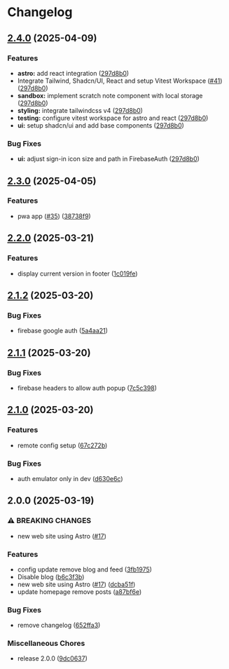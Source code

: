 # Changelog

## [2.4.0](https://github.com/raph84/blog/compare/v2.3.0...v2.4.0) (2025-04-09)


### Features

* **astro:** add react integration ([297d8b0](https://github.com/raph84/blog/commit/297d8b0ba83c4b3ca36311d1aed77c09f6a1fb0f))
* Integrate Tailwind, Shadcn/UI, React and setup Vitest Workspace ([#41](https://github.com/raph84/blog/issues/41)) ([297d8b0](https://github.com/raph84/blog/commit/297d8b0ba83c4b3ca36311d1aed77c09f6a1fb0f))
* **sandbox:** implement scratch note component with local storage ([297d8b0](https://github.com/raph84/blog/commit/297d8b0ba83c4b3ca36311d1aed77c09f6a1fb0f))
* **styling:** integrate tailwindcss v4 ([297d8b0](https://github.com/raph84/blog/commit/297d8b0ba83c4b3ca36311d1aed77c09f6a1fb0f))
* **testing:** configure vitest workspace for astro and react ([297d8b0](https://github.com/raph84/blog/commit/297d8b0ba83c4b3ca36311d1aed77c09f6a1fb0f))
* **ui:** setup shadcn/ui and add base components ([297d8b0](https://github.com/raph84/blog/commit/297d8b0ba83c4b3ca36311d1aed77c09f6a1fb0f))


### Bug Fixes

* **ui:** adjust sign-in icon size and path in FirebaseAuth ([297d8b0](https://github.com/raph84/blog/commit/297d8b0ba83c4b3ca36311d1aed77c09f6a1fb0f))

## [2.3.0](https://github.com/raph84/blog/compare/v2.2.0...v2.3.0) (2025-04-05)


### Features

* pwa app ([#35](https://github.com/raph84/blog/issues/35)) ([38738f9](https://github.com/raph84/blog/commit/38738f9d983b838df0bf27b7bcecbd7b136f0724))

## [2.2.0](https://github.com/raph84/blog/compare/v2.1.2...v2.2.0) (2025-03-21)


### Features

* display current version in footer ([1c019fe](https://github.com/raph84/blog/commit/1c019fe88fb8cd03a9a1dcf083aed607e0706cbc))

## [2.1.2](https://github.com/raph84/blog/compare/v2.1.1...v2.1.2) (2025-03-20)


### Bug Fixes

* firebase google auth ([5a4aa21](https://github.com/raph84/blog/commit/5a4aa219ea34a8bf1d02abfacfda282423c139b6))

## [2.1.1](https://github.com/raph84/blog/compare/v2.1.0...v2.1.1) (2025-03-20)


### Bug Fixes

* firebase headers to allow auth popup ([7c5c398](https://github.com/raph84/blog/commit/7c5c3988f1e352a743b0cbf25841e9468f5e1f0e))

## [2.1.0](https://github.com/raph84/blog/compare/v2.0.0...v2.1.0) (2025-03-20)


### Features

* remote config setup ([67c272b](https://github.com/raph84/blog/commit/67c272b4cc13e287c560e91225d2c1620e9dc81f))


### Bug Fixes

* auth emulator only in dev ([d630e6c](https://github.com/raph84/blog/commit/d630e6c1d3e2b2b6b5a7e206dac0dc994f03d38b))

## 2.0.0 (2025-03-19)


### ⚠ BREAKING CHANGES

* new web site using Astro ([#17](https://github.com/raph84/blog/issues/17))

### Features

* config update remove blog and feed ([3fb1975](https://github.com/raph84/blog/commit/3fb19753b2a7dff7fed7a9ae12dd1ce242cff5cb))
* Disable blog ([b6c3f3b](https://github.com/raph84/blog/commit/b6c3f3bed3cdec7a8ebf17c982dbdcd4e671e3f1))
* new web site using Astro ([#17](https://github.com/raph84/blog/issues/17)) ([dcba51f](https://github.com/raph84/blog/commit/dcba51f21bbaf855b568a720133f8f1039c7792f))
* update homepage remove posts ([a87bf6e](https://github.com/raph84/blog/commit/a87bf6ed1757511d1073680ba32408539be70443))


### Bug Fixes

* remove changelog ([652ffa3](https://github.com/raph84/blog/commit/652ffa328998a77e27fc048d9eb78eaa6f06af33))


### Miscellaneous Chores

* release 2.0.0 ([9dc0637](https://github.com/raph84/blog/commit/9dc0637b88732fdd6715a5a8e0d3c3ae1c621a1e))
